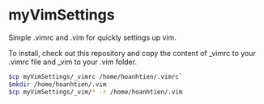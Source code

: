 myVimSettings
=============

Simple .vimrc and .vim for quickly settings up vim.

To install, check out this repository and copy the content of _vimrc to your .vimrc file and _vim to your .vim folder.

```sh
$cp myVimSettings/_vimrc /home/hoanhtien/.vimrc`
$mkdir /home/hoanhtien/.vim
$cp myVimSettings/_vim/* -r /home/hoanhtien/.vim
```

